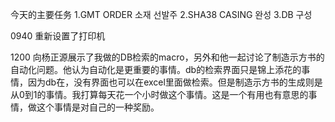 今天的主要任务
1.GMT ORDER    소재 선발주
2.SHA38 CASING 완성
3.DB 구성

0940 重新设置了打印机

1200 向杨正源展示了我做的DB检索的macro，另外和他一起讨论了制造示方书的自动化问题。他认为自动化是更重要的事情。db的检索界面只是锦上添花的事情，因为db在，没有界面也可以在excel里面做检索。但是制造示方书的生成则是从0到1的事情。我打算每天花一个小时做这个事情。这是一个有用也有意思的事情，做这个事情是对自己的一种奖励。
